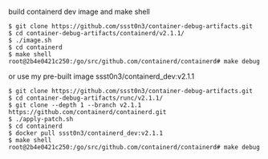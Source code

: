 build containerd dev image and make shell

```
$ git clone https://github.com/ssst0n3/container-debug-artifacts.git
$ cd container-debug-artifacts/containerd/v2.1.1/
$ ./image.sh
$ cd containerd
$ make shell
root@2b4e0421c250:/go/src/github.com/containerd/containerd# make debug
```

or use my pre-built image ssst0n3/containerd_dev:v2.1.1

```
$ git clone https://github.com/ssst0n3/container-debug-artifacts.git
$ cd container-debug-artifacts/runc/v2.1.1/
$ git clone --depth 1 --branch v2.1.1 https://github.com/containerd/containerd.git
$ ./apply-patch.sh
$ cd containerd
$ docker pull ssst0n3/containerd_dev:v2.1.1
$ make shell
root@2b4e0421c250:/go/src/github.com/containerd/containerd# make debug
```
